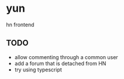 # yun
hn frontend

## TODO
- allow commenting through a common user
- add a forum that is detached from HN
- try using typescript
